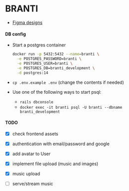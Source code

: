 # BRANTI

- [Figma designs](https://www.figma.com/file/xFZdSZWxf3ch9FFZs8uUsh/BRANTI)

<!-- This README would normally document whatever steps are necessary to get the -->
<!-- application up and running. -->

<!-- Things you may want to cover: -->

<!-- * Ruby version -->

<!-- * System dependencies -->

<!-- * Configuration -->

<!-- * Database creation -->

#### DB config

* Start a postgres container

    ```bash
    docker run -p 5432:5432 --name=branti \
      -e POSTGRES_PASSWORD=branti \
      -e POSTGRES_USER=branti \
      -e POSTGRES_DB=branti_development \
      -d postgres:14
    ```

* `cp .env.example .env` (change the contents if needed)

* Use one of the following ways to start psql:
  
  * `rails dbconsole`
  * `docker exec -it branti psql -U branti --dbname branti_development`

<!-- * Database initialization -->

<!-- * How to run the test suite -->

<!-- * Services (job queues, cache servers, search engines, etc.) -->

<!-- * Deployment instructions -->

<!-- * ... -->

#### TODO

  - [x] check frontend assets
  - [x] authentication with email/password and google
  - [x] add avatar to User
  - [x] implement file upload (music and images)
  - [x] music upload
  - [ ] serve/stream music

